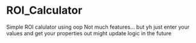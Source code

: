 # ROI_Calculator
Simple ROI calulator using oop
Not much features... but yh
just enter your values and get your properties out
might update logic in the future

